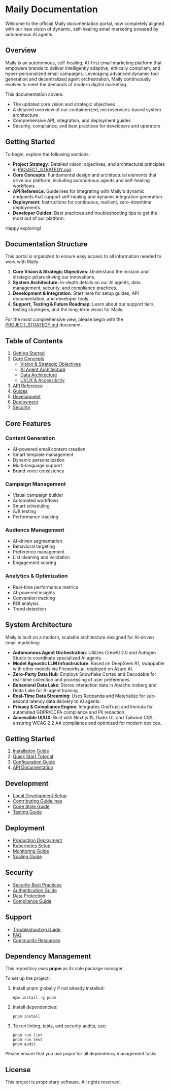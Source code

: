 <!--
NOTE: This document has been updated to reflect the new vision and strategic objectives of the Maily platform.
Please refer to docs/PROJECT_STRATEGY.md for full details.
-->

# Maily Documentation

Welcome to the official Maily documentation portal, now completely aligned with our new vision of dynamic, self-healing email marketing powered by autonomous AI agents.

## Overview

Maily is an autonomous, self-healing, AI-first email marketing platform that empowers brands to deliver intelligently adaptive, ethically compliant, and hyper-personalized email campaigns. Leveraging advanced dynamic tool generation and decentralized agent orchestration, Maily continuously evolves to meet the demands of modern digital marketing.

This documentation covers:
- The updated core vision and strategic objectives
- A detailed overview of our containerized, microservices-based system architecture
- Comprehensive API, integration, and deployment guides
- Security, compliance, and best practices for developers and operators

## Getting Started

To begin, explore the following sections:
- **Project Strategy:** Detailed vision, objectives, and architectural principles in [PROJECT_STRATEGY.md](PROJECT_STRATEGY.md).
- **Core Concepts:** Fundamental design and architectural elements that drive our platform, including autonomous agents and self-healing workflows.
- **API Reference:** Guidelines for integrating with Maily's dynamic endpoints that support self-healing and dynamic integration generation.
- **Deployment:** Instructions for continuous, resilient, zero-downtime deployments.
- **Developer Guides:** Best practices and troubleshooting tips to get the most out of our platform.

Happy exploring!

## Documentation Structure

This portal is organized to ensure easy access to all information needed to work with Maily:

1. **Core Vision & Strategic Objectives:** Understand the mission and strategic pillars driving our innovations.
2. **System Architecture:** In-depth details on our AI agents, data management, security, and compliance practices.
3. **Development & Integration:** Start here for setup guides, API documentation, and developer tools.
4. **Support, Testing & Future Roadmap:** Learn about our support tiers, testing strategies, and the long-term vision for Maily.

For the most comprehensive view, please begin with the [PROJECT_STRATEGY.md](PROJECT_STRATEGY.md) document.

## Table of Contents

1. [Getting Started](./guides/getting-started.md)
2. [Core Concepts](./concepts/README.md)
    - [Vision & Strategic Objectives](./Vision_and_Strategic_Objectives.md)
    - [AI Agent Architecture](./concepts/ai-agent-architecture.md)
    - [Data Architecture](./concepts/data-architecture.md)
    - [UI/UX & Accessibility](./concepts/ui-ux-accessibility.md)
3. [API Reference](./api/README.md)
4. [Guides](./guides/README.md)
5. [Development](./development/README.md)
6. [Deployment](./deployment/README.md)
7. [Security](./security/README.md)

## Core Features

### Content Generation
- AI-powered email content creation
- Smart template management
- Dynamic personalization
- Multi-language support
- Brand voice consistency

### Campaign Management
- Visual campaign builder
- Automated workflows
- Smart scheduling
- A/B testing
- Performance tracking

### Audience Management
- AI-driven segmentation
- Behavioral targeting
- Preference management
- List cleaning and validation
- Engagement scoring

### Analytics & Optimization
- Real-time performance metrics
- AI-powered insights
- Conversion tracking
- ROI analysis
- Trend detection

## System Architecture

Maily is built on a modern, scalable architecture designed for AI-driven email marketing:

- **Autonomous Agent Orchestration**: Utilizes CrewAI 2.0 and Autogen Studio to coordinate specialized AI agents.
- **Model Agnostic LLM Infrastructure**: Based on DeepSeek R1, swappable with other models via Fireworks.ai, deployed on Azure AI.
- **Zero-Party Data Hub**: Employs Snowflake Cortex and Decodable for real-time collection and processing of user preferences.
- **Behavioral Data Lake**: Stores interaction data in Apache Iceberg and Delta Lake for AI agent training.
- **Real-Time Data Streaming**: Uses Redpanda and Materialize for sub-second latency data delivery to AI agents.
- **Privacy & Compliance Engine**: Integrates OneTrust and Immuta for automated GDPR/CCPA compliance and PII redaction.
- **Accessible UI/UX**:  Built with Next.js 15, Radix UI, and Tailwind CSS, ensuring WCAG 2.2 AA compliance and optimized for modern devices.

## Getting Started

1. [Installation Guide](./guides/installation.md)
2. [Quick Start Tutorial](./guides/quick-start.md)
3. [Configuration Guide](./guides/configuration.md)
4. [API Documentation](./api/README.md)

## Development

- [Local Development Setup](./development/local-setup.md)
- [Contributing Guidelines](./development/contributing.md)
- [Code Style Guide](./development/code-style.md)
- [Testing Guide](./development/testing.md)

## Deployment

- [Production Deployment](./deployment/production.md)
- [Kubernetes Setup](./deployment/kubernetes.md)
- [Monitoring Guide](./deployment/monitoring.md)
- [Scaling Guide](./deployment/scaling.md)

## Security

- [Security Best Practices](./security/best-practices.md)
- [Authentication Guide](./security/authentication.md)
- [Data Protection](./security/data-protection.md)
- [Compliance Guide](./security/compliance.md)

## Support

- [Troubleshooting Guide](./guides/troubleshooting.md)
- [FAQ](./guides/faq.md)
- [Community Resources](./community/README.md)

## Dependency Management

This repository uses **pnpm** as its sole package manager.

To set up the project:
1. Install pnpm globally if not already installed:
   ```
   npm install -g pnpm
   ```
2. Install dependencies:
   ```
   pnpm install
   ```
3. To run linting, tests, and security audits, use:
   ```
   pnpm run lint
   pnpm run test
   pnpm audit
   ```

Please ensure that you use pnpm for all dependency management tasks.

## License

This project is proprietary software. All rights reserved.